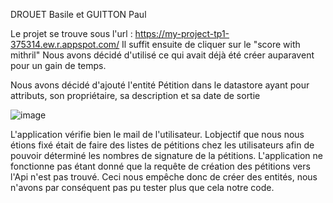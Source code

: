 DROUET Basile et GUITTON Paul

Le projet se trouve sous l'url : https://my-project-tp1-375314.ew.r.appspot.com/
Il suffit ensuite de cliquer sur le "score with mithril"
Nous avons décidé d'utilisé ce qui avait déjà été créer auparavent pour un gain de temps.


Nous avons décidé d'ajouté l'entité Pétition dans le datastore ayant pour attributs, son propriétaire, sa description et sa date de sortie

![image](https://user-images.githubusercontent.com/78954360/231296416-52aa6fae-51d3-4d0c-915f-80a8dec6d858.png)


L'application vérifie bien le mail de l'utilisateur. Lobjectif que nous nous étions fixé était de faire des listes de pétitions chez les utilisateurs afin de pouvoir déterminé les nombres de signature de la pétitions. 
L'application ne fonctionne pas étant donné que la requête de création des pétitions vers l'Api n'est pas trouvé. Ceci nous empêche donc de créer des entités, nous n'avons par conséquent pas pu tester plus que cela notre code.


